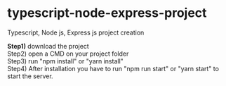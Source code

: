 # typescript-node-express-project
Typescript, Node js, Express js project creation

<b>Step1)</b> download the project<br/>
Step2) open a CMD on your project folder<br/>
Step3) run "npm install" or "yarn install"<br/>
Step4) After installation you have to run "npm run start" or "yarn start" to start the server.

